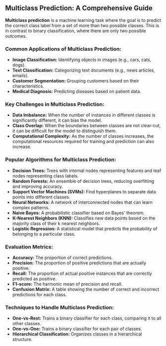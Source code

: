 

## Multiclass Prediction: A Comprehensive Guide

**Multiclass prediction** is a machine learning task where the goal is to predict the correct class label from a set of more than two possible classes. This is in contrast to binary classification, where there are only two possible outcomes.

### Common Applications of Multiclass Prediction:

* **Image Classification:** Identifying objects in images (e.g., cars, cats, dogs).
* **Text Classification:** Categorizing text documents (e.g., news articles, emails).
* **Customer Segmentation:** Grouping customers based on their characteristics.
* **Medical Diagnosis:** Predicting diseases based on patient data.

### Key Challenges in Multiclass Prediction:

* **Data Imbalance:** When the number of instances in different classes is significantly different, it can bias the model.
* **Class Overlap:** When the boundaries between classes are not clear-cut, it can be difficult for the model to distinguish them.
* **Computational Complexity:** As the number of classes increases, the computational resources required for training and prediction can also increase.

### Popular Algorithms for Multiclass Prediction:

* **Decision Trees:** Trees with internal nodes representing features and leaf nodes representing class labels.
* **Random Forests:** An ensemble of decision trees, reducing overfitting and improving accuracy.
* **Support Vector Machines (SVMs):** Find hyperplanes to separate data points into different classes.
* **Neural Networks:** A network of interconnected nodes that can learn complex patterns.
* **Naive Bayes:** A probabilistic classifier based on Bayes' theorem.
* **K-Nearest Neighbors (KNN):** Classifies new data points based on the majority class of their k nearest neighbors.
* **Logistic Regression:** A statistical model that predicts the probability of belonging to a particular class.

### Evaluation Metrics:

* **Accuracy:** The proportion of correct predictions.
* **Precision:** The proportion of positive predictions that are actually positive.
* **Recall:** The proportion of actual positive instances that are correctly predicted as positive.
* **F1-score:** The harmonic mean of precision and recall.
* **Confusion Matrix:** A table showing the number of correct and incorrect predictions for each class.

### Techniques to Handle Multiclass Prediction:

* **One-vs-Rest:** Trains a binary classifier for each class, comparing it to all other classes.
* **One-vs-One:** Trains a binary classifier for each pair of classes.
* **Hierarchical Classification:** Organizes classes in a hierarchical structure.


